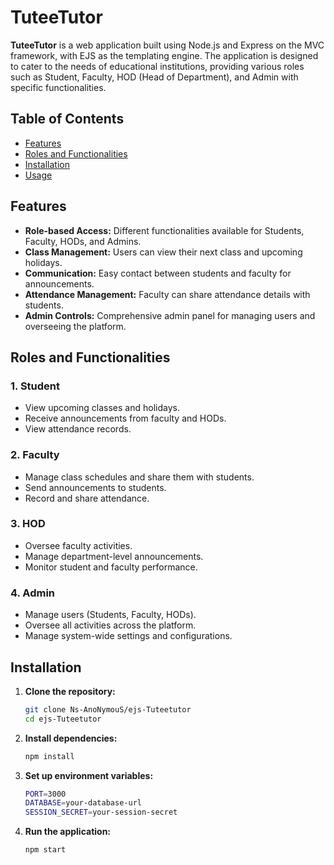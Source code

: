 # TuteeTutor

**TuteeTutor** is a web application built using Node.js and Express on the MVC framework, with EJS as the templating engine. The application is designed to cater to the needs of educational institutions, providing various roles such as Student, Faculty, HOD (Head of Department), and Admin with specific functionalities.

## Table of Contents

- [Features](#features)
- [Roles and Functionalities](#roles-and-functionalities)
- [Installation](#installation)
- [Usage](#usage)

## Features

- **Role-based Access:** Different functionalities available for Students, Faculty, HODs, and Admins.
- **Class Management:** Users can view their next class and upcoming holidays.
- **Communication:** Easy contact between students and faculty for announcements.
- **Attendance Management:** Faculty can share attendance details with students.
- **Admin Controls:** Comprehensive admin panel for managing users and overseeing the platform.

## Roles and Functionalities

### 1. Student
- View upcoming classes and holidays.
- Receive announcements from faculty and HODs.
- View attendance records.

### 2. Faculty
- Manage class schedules and share them with students.
- Send announcements to students.
- Record and share attendance.

### 3. HOD
- Oversee faculty activities.
- Manage department-level announcements.
- Monitor student and faculty performance.

### 4. Admin
- Manage users (Students, Faculty, HODs).
- Oversee all activities across the platform.
- Manage system-wide settings and configurations.

## Installation

1. **Clone the repository:**

   ```bash
   git clone Ns-AnoNymouS/ejs-Tuteetutor
   cd ejs-Tuteetutor

2. **Install dependencies:**

    ```bash
    npm install
    ```

3. **Set up environment variables:**
    ```bash
    PORT=3000
    DATABASE=your-database-url
    SESSION_SECRET=your-session-secret
    ```

4. **Run the application:**

    ```bash
    npm start
    ```
